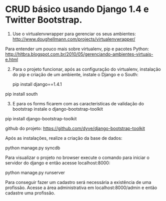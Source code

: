 # CRUD básico usando Django 1.4 e Twitter Bootstrap.

1) Use o virtualenvwrapper para gerenciar os seus ambientes:
http://www.doughellmann.com/projects/virtualenvwrapper/

Para entender um pouco mais sobre virtualenv, pip e pacotes Python:
http://hltbra.blogspot.com.br/2010/05/gerenciando-ambientes-virtuais-e.html

2) Para o projeto funcionar, após as configuração do virtualenv, instalação do pip e criação de um ambiente,
instale o Django e o South:

	pip install django==1.4.1

  pip install south

3) E para os forms ficarem com as caracteristicas de validação do bootstrap instale o django-bootstrap-toolkit

  pip install django-bootstrap-toolkit

github do projeto: https://github.com/dyve/django-bootstrap-toolkit

Após as instalações, realize a criação da base de dados:
  
  python manage.py syncdb

Para visualizar o projeto no browser execute o comando para iniciar o servidor do django e então acesse localhost:8000:

  python manage.py runserver

Para conseguir fazer um cadastro será necessária a existência de uma profissão. Acesse a área administrativa em
localhost:8000/admin e então cadastre uma profissão.

